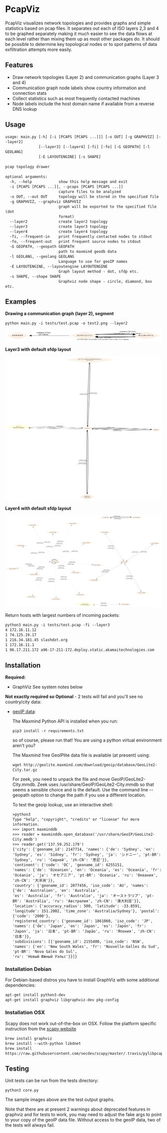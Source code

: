 # PcapViz
PcapViz visualizes network topologies and provides graphs and simple statistics based on pcap files. 
It separates out each of ISO layers 2,3 and 4 to be graphed separately making it much easier to see 
the data flows at each level rather than mixing them up as most other packages do. 
It should be possible to determine key topological nodes or to spot patterns of data 
exfiltration attempts more easily.


## Features
- Draw network topologies (Layer 2) and communication graphs (Layer 3 and 4)
- Communication graph node labels show country information and connection stats
- Collect statistics such as most frequently contacted machines
- Node labels include the host domain name if available from a reverse DNS lookup 

## Usage

```
usage: main.py [-h] [-i [PCAPS [PCAPS ...]]] [-o OUT] [-g GRAPHVIZ] [--layer2]
               [--layer3] [--layer4] [-fi] [-fo] [-G GEOPATH] [-l GEOLANG]
               [-E LAYOUTENGINE] [-s SHAPE]

pcap topology drawer

optional arguments:
  -h, --help            show this help message and exit
  -i [PCAPS [PCAPS ...]], --pcaps [PCAPS [PCAPS ...]]
                        capture files to be analyzed
  -o OUT, --out OUT     topology will be stored in the specified file
  -g GRAPHVIZ, --graphviz GRAPHVIZ
                        graph will be exported to the specified file (dot
                        format)
  --layer2              create layer2 topology
  --layer3              create layer3 topology
  --layer4              create layer4 topology
  -fi, --frequent-in    print frequently contacted nodes to stdout
  -fo, --frequent-out   print frequent source nodes to stdout
  -G GEOPATH, --geopath GEOPATH
                        path to maxmind geodb data
  -l GEOLANG, --geolang GEOLANG
                        Language to use for geoIP names
  -E LAYOUTENGINE, --layoutengine LAYOUTENGINE
                        Graph layout method - dot, sfdp etc.
  -s SHAPE, --shape SHAPE
                        Graphviz node shape - circle, diamond, box etc.

```

## Examples

**Drawing a communication graph (layer 2), segment**
```
python main.py -i tests/test.pcap -o test2.png --layer2
```

![layer 2 sample](tests/test2.png)

**Layer3 with default sfdp layout**

![layer 3 sample](tests/test3.png)

**Layer4 with default sfdp layout**

![layer 4 sample](tests/test4.png)


Return hosts with largest numbers of incoming packets:

```
python3 main.py -i tests/test.pcap -fi --layer3
4 172.16.11.12
1 74.125.19.17
1 216.34.181.45 slashdot.org
1 172.16.11.1
1 96.17.211.172 a96-17-211-172.deploy.static.akamaitechnologies.com

```

## Installation

**Required:**
 
 * GraphViz
     See system notes below
 
**Not exactly required so Optional** - 2 tests will fail and you'll see no country/city data:

 * [geoIP data](https://dev.maxmind.com/geoip/geoip2/geolite2/):

	The Maxmind Python API is installed when you run:
	
	```
	pip3 install -r requirements.txt
	```

	so of course, please run that! You are using a python virtual environment aren't you?
	
	The Maxmind free GeoIPlite data file is available (at present) using:

	```
	wget http://geolite.maxmind.com/download/geoip/database/GeoLite2-City.tar.gz
	```

	For zeek, you need to unpack the file and move GeoIP/GeoLite2-City.mmdb. Zeek uses
	/usr/share/GeoIP/GeoLite2-City.mmdb so that seems a sensible choice and is the default. 
	Use the command line --geopath option to change the path if you use a different location.

	To test the geoip lookup, use an interactive shell:

	```
	>python3
	Type "help", "copyright", "credits" or "license" for more information.
	>>> import maxminddb
	>>> reader = maxminddb.open_database('/usr/share/GeoIP/GeoLite2-City.mmdb')
	>>> reader.get('137.59.252.179')
	{'city': {'geoname_id': 2147714, 'names': {'de': 'Sydney', 'en': 'Sydney', 'es': 'Sídney', 'fr': 'Sydney', 'ja': 'シドニー', 'pt-BR': 'Sydney', 'ru': 'Сидней', 'zh-CN': '悉尼'}},
	'continent': {'code': 'OC', 'geoname_id': 6255151, 
	'names': {'de': 'Ozeanien', 'en': 'Oceania', 'es': 'Oceanía', 'fr': 'Océanie', 'ja': 'オセアニア', 'pt-BR': 'Oceania', 'ru': 'Океания', 'zh-CN': '大洋洲'}}, 
	'country': {'geoname_id': 2077456, 'iso_code': 'AU', 'names': {'de': 'Australien', 'en': 'Australia',
	'es': 'Australia', 'fr': 'Australie', 'ja': 'オーストラリア', 'pt-BR': 'Austrália', 'ru': 'Австралия', 'zh-CN': '澳大利亚'}},
	'location': {'accuracy_radius': 500, 'latitude': -33.8591, 'longitude': 151.2002, 'time_zone': 'Australia/Sydney'}, 'postal': {'code': '2000'}, 
	'registered_country': {'geoname_id': 1861060, 'iso_code': 'JP', 'names': {'de': 'Japan', 'en': 'Japan', 'es': 'Japón', 'fr': 'Japon', 'ja': '日本', 'pt-BR': 'Japão', 'ru': 'Япония', 'zh-CN': '日本'}}, 
	'subdivisions': [{'geoname_id': 2155400, 'iso_code': 'NSW', 'names': {'en': 'New South Wales', 'fr': 'Nouvelle-Galles du Sud', 'pt-BR': 'Nova Gales do Sul', 
	'ru': 'Новый Южный Уэльс'}}]}
	```

### Installation Debian

For Debian-based distros you have to install GraphViz with some additional dependencies:

```
apt-get install python3-dev
apt-get install graphviz libgraphviz-dev pkg-config
```

### Installation OSX

Scapy does not work out-of-the-box on OSX. Follow the platform specific instruction from the [scapy website](http://scapy.readthedocs.io/en/latest/installation.html#platform-specific-instructions)

```
brew install graphviz
brew install --with-python libdnet
brew install https://raw.githubusercontent.com/secdev/scapy/master/.travis/pylibpcap.rb
```

## Testing

Unit tests can be run from the tests directory:
```
python3 core.py
```
The sample images above are the test output graphs.

Note that there are at present 2 warnings about deprecated features in graphviz and for tests to work, you may need to adjust the fake args to point to your copy of the geoIP data file.
Without access to the geoIP data, two of the tests will always fail.

